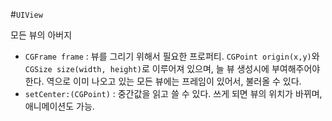 #`UIView`

모든 뷰의 아버지

- `CGFrame frame` : 뷰를 그리기 위해서 필요한 프로퍼티. `CGPoint origin(x,y)`와 `CGSize size(width, height)`로 이루어져 있으며, 늘 뷰 생성시에 부여해주어야 한다. 역으로 이미 나오고 있는 모든 뷰에는 프레임이 있어서, 불러올 수 있다.
- `setCenter:(CGPoint)` : 중간값을 읽고 쓸 수 있다. 쓰게 되면 뷰의 위치가 바뀌며, 애니메이션도 가능.
